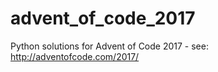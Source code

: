# advent_of_code_2017
Python solutions for Advent of Code 2017 - see: http://adventofcode.com/2017/
